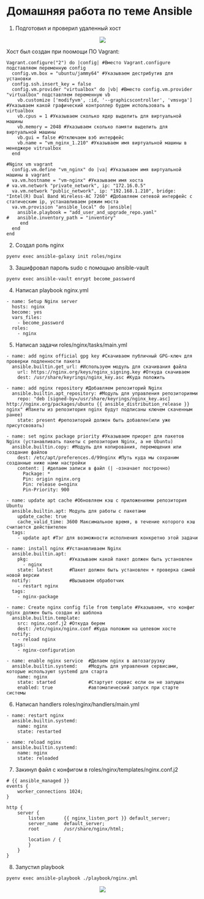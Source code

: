 # Домашняя работа по теме Ansible
1. Подготовил и проверил удаленный хост
<p align="center">
<image src="https://github.com/LLlMEJIb87/LINUX/blob/main/%D0%90%D1%82%D0%BE%D0%BC%D0%B0%D1%82%D0%B8%D0%B7%D0%B0%D1%86%D0%B8%D1%8F/%D0%9A%D0%B0%D1%80%D1%82%D0%B8%D0%BD%D0%BA%D0%B8/dz_ansible.PNG">
</p>    

Хост был создан при поомощи ПО Vagrant:
```
Vagrant.configure("2") do |config| #Вместо Vagrant.configure подставляем переменную config
  config.vm.box = "ubuntu/jammy64" #Указываем дестрибутив для установки
  config.ssh.insert_key = false
  config.vm.provider "virtualbox" do |vb| #Вместо config.vm.provider "virtualbox" подставляем переменную vb
    vb.customize ['modifyvm', :id, '--graphicscontroller', 'vmsvga'] #Указываем какой графический контроллер будем использовать в virtualbox
    vb.cpus = 1	#Указываем сколько ядер выделить для виртуальной машины
    vb.memory = 2048 #Указываем сколько памяти выделить для виртуальной машины
    vb.gui = false #Отключаем вэб интерфейс
    vb.name = "vm_nginx_1.210" #Указываем имя виртуальной машины в менеджере vitrualbox
  end
  
#Nginx vm vagrant
  config.vm.define "vm_nginx" do |va| #Указываем имя виртуальной машины в vagrant
  va.vm.hostname = "vm-nginx" #Указываем имя хоста
# va.vm.network "private_network", ip: "172.16.0.5"
  va.vm.network "public_network", ip: "192.168.1.210", bridge: "Intel(R) Dual Band Wireless-AC 7260" #Добавляем сетевой интерфейс с статическим ip, устанавливаем режим моста
  va.vm.provision "ansible_local" do |ansible|
    ansible.playbook = "add_user_and_upgrade_repo.yaml"
#   ansible.inventory_path = "inventory"
     end
  end
end
```

2. Создал роль nginx
```
pyenv exec ansible-galaxy init roles/nginx
```
3. Зашифровал пароль sudo с помощью ansible-vault
```
pyenv exec ansible-vault enrypt become_password
```
4. Написал playbook nginx.yml
```
- name: Setup Nginx server
  hosts: nginx
  become: yes
  vars_files:
    - become_password
  roles:
    - nginx
```
5. Написал задачи roles/nginx/tasks/main.yml 
```
- name: add nginx official gpg key #Cкачиваем публичный GPG-ключ для проверки подленности пакета
  ansible.builtin.get_url: #Используем модуль для скачивания файла          
    url: https://nginx.org/keys/nginx_signing.key #Откуда скачиваем
    dest: /usr/share/keyrings/nginx_key.asc #Куда положить

- name: add nginx repository #Добавляем репозиторий Nginx
  ansible.builtin.apt_repository: #Модуль для управления репозиториями
    repo: "deb [signed-by=/usr/share/keyrings/nginx_key.asc] http://nginx.org/packages/ubuntu {{ ansible_distribution_release }} nginx" #Пакеты из репозитория nginx будут подписаны ключем скаченным ранее)
    state: present #репозиторий должен быть добавлен(или уже присутсвовать)

- name: set nginx package priority #Указываем приорет для пакетов Nginx (устанавливать пакеты с репозитория Nginx, а не Ubuntu)
  ansible.builtin.copy: #Модуль для копирования, перемещения или создание файлов
    dest: /etc/apt/preferences.d/99nginx #Путь куда мы сохраним созданные ниже нами настройки
    content: | #делаем записи в файл (| -означает построчно)
      Package: *
      Pin: origin nginx.org
      Pin: release o=nginx
      Pin-Priority: 900

- name: update apt cache #Обновляем кэш с приложениями репозитория Ubuntu
  ansible.builtin.apt: Модуль для работы с пакетами
    update_cache: true
    cache_valid_time: 3600 Максимальное время, в течение которого кэш считается действителен
  tags:
    - update apt #Тэг для возможности исполнения конкретно этой задачи

- name: install nginx #Устанавливаем Nginx
  ansible.builtin.apt:
    pkg:               #Указываем какой пакет должен быть установлен
      - nginx
    state: latest      #Пакет должен быть установлен + проверка самой новой версии
  notify:              #Вызываем обработчик
    - restart nginx
  tags:
    - nginx-package

- name: Create nginx config file from template #Указываем, что конфиг nginx должен быть создан из шаблона
  ansible.builtin.template:
    src: nginx.conf.j2 #Откуда берем
    dest: /etc/nginx/nginx.conf #Куда положим на целевом хосте
  notify:
    - reload nginx
  tags:
    - nginx-configuration

- name: enable nginx service  #Делаем nginx в автозагрузку
  ansible.builtin.systemd:    #Модуль для управления сервисами, которые используют systemd для старта
    name: nginx
    state: started            #Cтартует сервис если он не запущен
    enabled: true             #автоматический запуск при старте системы

```
6. Написал handlers roles/nginx/handlers/main.yml
```
- name: restart nginx
  ansible.builtin.systemd:
    name: nginx
    state: restarted

- name: reload nginx
  ansible.builtin.systemd:
    name: nginx
    state: reloaded
```
7. Закинул файл с конфигом в roles/nginx/templates/nginx.conf.j2
```
# {{ ansible_managed }}
events {
    worker_connections 1024;
}

http {
    server {
        listen       {{ nginx_listen_port }} default_server;
        server_name  default_server;
        root         /usr/share/nginx/html;

        location / {
        }
    }
}
```
8. Запустил playbook
```
pyenv exec ansible-playbook ./playbook/nginx.yml
```

<p align="center">
<image src="https://github.com/LLlMEJIb87/LINUX/blob/main/%D0%90%D1%82%D0%BE%D0%BC%D0%B0%D1%82%D0%B8%D0%B7%D0%B0%D1%86%D0%B8%D1%8F/%D0%9A%D0%B0%D1%80%D1%82%D0%B8%D0%BD%D0%BA%D0%B8/dz_ansible2.PNG">
</p>
